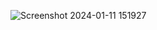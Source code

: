 ![Screenshot 2024-01-11 151927](https://github.com/Kingsman119/Chief-About-Page/assets/154053800/dbd3196f-11d7-4b6c-b077-d17f945e1b0e)
